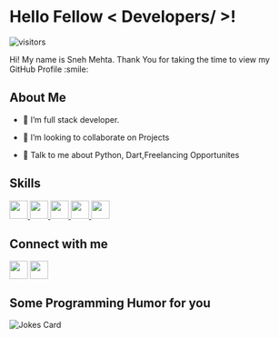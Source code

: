 <h1> Hello Fellow < Developers/ >! </h1>
<p align='center'>

![visitors](https://visitor-badge.glitch.me/badge?page_id=snehmehta.snehmehta)

</p>
<div size='20px'> Hi! My name is Sneh Mehta. Thank You for taking the time to view my GitHub Profile :smile: 
</div>

<h2> About Me </h2>

- 🔭 I’m full stack developer.

- 👯 I’m looking to collaborate on Projects 

- 💬 Talk to me about Python, Dart,Freelancing Opportunites 

<h2> Skills </h2>
<a href= https://github.com/snehmehta?tab=repositories&q=&type=&language=python&sort= > <img width ='32px' src ='https://raw.githubusercontent.com/rahulbanerjee26/githubAboutMeGenerator/main/icons/python.svg'> </a>
<a href= https://github.com/snehmehta?tab=repositories&q=&type=&language=flutter&sort= > <img width ='32px' src ='https://raw.githubusercontent.com/rahulbanerjee26/githubAboutMeGenerator/main/icons/flutter.svg'> </a>
<a href= https://github.com/snehmehta?tab=repositories&q=&type=&language=tensorflow&sort= > <img width ='32px' src ='https://raw.githubusercontent.com/rahulbanerjee26/githubAboutMeGenerator/main/icons/tensorflow.svg'> </a>
<a href= https://github.com/snehmehta?tab=repositories&q=&type=&language=firebase&sort= > <img width ='32px' src ='https://raw.githubusercontent.com/rahulbanerjee26/githubAboutMeGenerator/main/icons/firebase.svg'> </a>
<a href= https://github.com/snehmehta?tab=repositories&q=&type=&language=figma&sort= > <img width ='32px' src ='https://raw.githubusercontent.com/rahulbanerjee26/githubAboutMeGenerator/main/icons/figma.svg'> </a>


<h2> Connect with me </h2>
<a href = 'https://www.linkedin.com/in/sneh-mehta-b54870126'> <img width = '32px' align= 'center' src="https://raw.githubusercontent.com/rahulbanerjee26/githubAboutMeGenerator/main/icons/linked-in-alt.svg"/></a> 
<a href = 'https://www.github.com/snehmehta'> <img width = '32px' align= 'center' src="https://raw.githubusercontent.com/rahulbanerjee26/githubAboutMeGenerator/main/icons/github.svg"/></a> 


<br>


<h2> Some Programming Humor for you </h2>

![Jokes Card](https://readme-jokes.vercel.app/api?theme=default)

